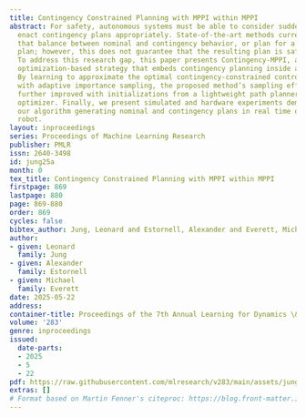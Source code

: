```yaml
---
title: Contingency Constrained Planning with MPPI within MPPI
abstract: For safety, autonomous systems must be able to consider sudden changes and
  enact contingency plans appropriately. State-of-the-art methods currently find trajectories
  that balance between nominal and contingency behavior, or plan for a singular contingency
  plan; however, this does not guarantee that the resulting plan is safe for all time.
  To address this research gap, this paper presents Contingency-MPPI, a data-driven
  optimization-based strategy that embeds contingency planning inside a nominal planner.
  By learning to approximate the optimal contingency-constrained control sequence
  with adaptive importance sampling, the proposed method’s sampling efficiency is
  further improved with initializations from a lightweight path planner and trajectory
  optimizer. Finally, we present simulated and hardware experiments demonstrating
  our algorithm generating nominal and contingency plans in real time on a mobile
  robot.
layout: inproceedings
series: Proceedings of Machine Learning Research
publisher: PMLR
issn: 2640-3498
id: jung25a
month: 0
tex_title: Contingency Constrained Planning with MPPI within MPPI
firstpage: 869
lastpage: 880
page: 869-880
order: 869
cycles: false
bibtex_author: Jung, Leonard and Estornell, Alexander and Everett, Michael
author:
- given: Leonard
  family: Jung
- given: Alexander
  family: Estornell
- given: Michael
  family: Everett
date: 2025-05-22
address:
container-title: Proceedings of the 7th Annual Learning for Dynamics \& Control Conference
volume: '283'
genre: inproceedings
issued:
  date-parts:
  - 2025
  - 5
  - 22
pdf: https://raw.githubusercontent.com/mlresearch/v283/main/assets/jung25a/jung25a.pdf
extras: []
# Format based on Martin Fenner's citeproc: https://blog.front-matter.io/posts/citeproc-yaml-for-bibliographies/
---
```

